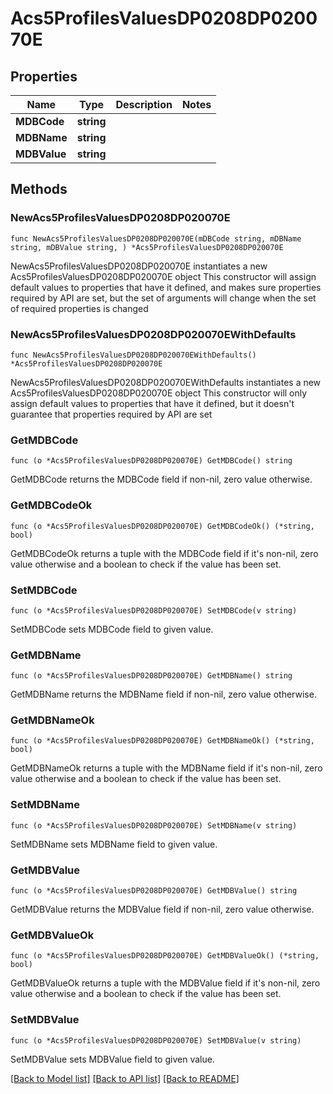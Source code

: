 # Acs5ProfilesValuesDP0208DP020070E

## Properties

Name | Type | Description | Notes
------------ | ------------- | ------------- | -------------
**MDBCode** | **string** |  | 
**MDBName** | **string** |  | 
**MDBValue** | **string** |  | 

## Methods

### NewAcs5ProfilesValuesDP0208DP020070E

`func NewAcs5ProfilesValuesDP0208DP020070E(mDBCode string, mDBName string, mDBValue string, ) *Acs5ProfilesValuesDP0208DP020070E`

NewAcs5ProfilesValuesDP0208DP020070E instantiates a new Acs5ProfilesValuesDP0208DP020070E object
This constructor will assign default values to properties that have it defined,
and makes sure properties required by API are set, but the set of arguments
will change when the set of required properties is changed

### NewAcs5ProfilesValuesDP0208DP020070EWithDefaults

`func NewAcs5ProfilesValuesDP0208DP020070EWithDefaults() *Acs5ProfilesValuesDP0208DP020070E`

NewAcs5ProfilesValuesDP0208DP020070EWithDefaults instantiates a new Acs5ProfilesValuesDP0208DP020070E object
This constructor will only assign default values to properties that have it defined,
but it doesn't guarantee that properties required by API are set

### GetMDBCode

`func (o *Acs5ProfilesValuesDP0208DP020070E) GetMDBCode() string`

GetMDBCode returns the MDBCode field if non-nil, zero value otherwise.

### GetMDBCodeOk

`func (o *Acs5ProfilesValuesDP0208DP020070E) GetMDBCodeOk() (*string, bool)`

GetMDBCodeOk returns a tuple with the MDBCode field if it's non-nil, zero value otherwise
and a boolean to check if the value has been set.

### SetMDBCode

`func (o *Acs5ProfilesValuesDP0208DP020070E) SetMDBCode(v string)`

SetMDBCode sets MDBCode field to given value.


### GetMDBName

`func (o *Acs5ProfilesValuesDP0208DP020070E) GetMDBName() string`

GetMDBName returns the MDBName field if non-nil, zero value otherwise.

### GetMDBNameOk

`func (o *Acs5ProfilesValuesDP0208DP020070E) GetMDBNameOk() (*string, bool)`

GetMDBNameOk returns a tuple with the MDBName field if it's non-nil, zero value otherwise
and a boolean to check if the value has been set.

### SetMDBName

`func (o *Acs5ProfilesValuesDP0208DP020070E) SetMDBName(v string)`

SetMDBName sets MDBName field to given value.


### GetMDBValue

`func (o *Acs5ProfilesValuesDP0208DP020070E) GetMDBValue() string`

GetMDBValue returns the MDBValue field if non-nil, zero value otherwise.

### GetMDBValueOk

`func (o *Acs5ProfilesValuesDP0208DP020070E) GetMDBValueOk() (*string, bool)`

GetMDBValueOk returns a tuple with the MDBValue field if it's non-nil, zero value otherwise
and a boolean to check if the value has been set.

### SetMDBValue

`func (o *Acs5ProfilesValuesDP0208DP020070E) SetMDBValue(v string)`

SetMDBValue sets MDBValue field to given value.



[[Back to Model list]](../README.md#documentation-for-models) [[Back to API list]](../README.md#documentation-for-api-endpoints) [[Back to README]](../README.md)



